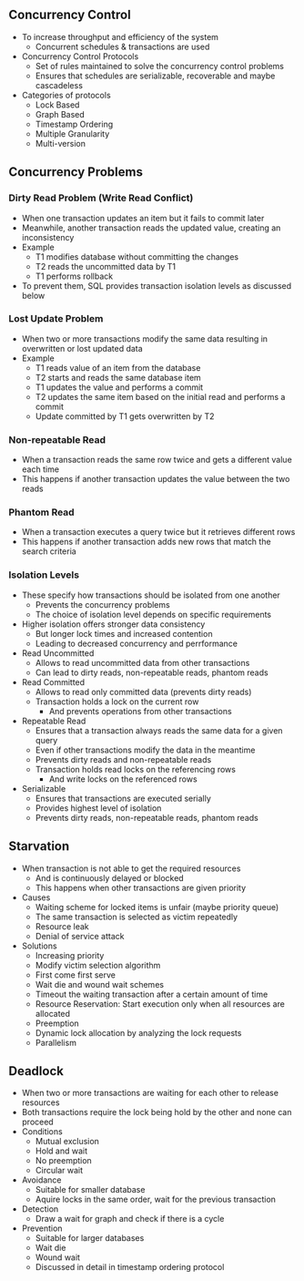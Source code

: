 ## Concurrency Control
- To increase throughput and efficiency of the system
  - Concurrent schedules & transactions are used
- Concurrency Control Protocols
  - Set of rules maintained to solve the concurrency control problems
  - Ensures that schedules are serializable, recoverable and maybe cascadeless
- Categories of protocols
  - Lock Based
  - Graph Based
  - Timestamp Ordering
  - Multiple Granularity
  - Multi-version

## Concurrency Problems
### Dirty Read Problem (Write Read Conflict)
- When one transaction updates an item but it fails to commit later
- Meanwhile, another transaction reads the updated value, creating an inconsistency
- Example
  - T1 modifies database without committing the changes
  - T2 reads the uncommitted data by T1
  - T1 performs rollback
- To prevent them, SQL provides transaction isolation levels as discussed below

### Lost Update Problem
- When two or more transactions modify the same data resulting in overwritten or lost updated data
- Example
  - T1 reads value of an item from the database
  - T2 starts and reads the same database item
  - T1 updates the value and performs a commit
  - T2 updates the same item based on the initial read and performs a commit
  - Update committed by T1 gets overwritten by T2

### Non-repeatable Read
- When a transaction reads the same row twice and gets a different value each time
- This happens if another transaction updates the value between the two reads

### Phantom Read
- When a transaction executes a query twice but it retrieves different rows
- This happens if another transaction adds new rows that match the search criteria

### Isolation Levels
- These specify how transactions should be isolated from one another
  - Prevents the concurrency problems
  - The choice of isolation level depends on specific requirements
- Higher isolation offers stronger data consistency
  - But longer lock times and increased contention
  - Leading to decreased concurrency and perrformance
- Read Uncommitted
  - Allows to read uncommitted data from other transactions
  - Can lead to dirty reads, non-repeatable reads, phantom reads
- Read Committed
  - Allows to read only committed data (prevents dirty reads)
  - Transaction holds a lock on the current row
    - And prevents operations from other transactions
- Repeatable Read
  - Ensures that a transaction always reads the same data for a given query
  - Even if other transactions modify the data in the meantime
  - Prevents dirty reads and non-repeatable reads
  - Transaction holds read locks on the referencing rows
    - And write locks on the referenced rows
- Serializable
  - Ensures that transactions are executed serially
  - Provides highest level of isolation
  - Prevents dirty reads, non-repeatable reads, phantom reads

## Starvation
- When transaction is not able to get the required resources
  - And is continuously delayed or blocked
  - This happens when other transactions are given priority
- Causes
  - Waiting scheme for locked items is unfair (maybe priority queue)
  - The same transaction is selected as victim repeatedly
  - Resource leak
  - Denial of service attack
- Solutions
  - Increasing priority
  - Modify victim selection algorithm
  - First come first serve
  - Wait die and wound wait schemes
  - Timeout the waiting transaction after a certain amount of time
  - Resource Reservation: Start execution only when all resources are allocated
  - Preemption
  - Dynamic lock allocation by analyzing the lock requests
  - Parallelism

## Deadlock
- When two or more transactions are waiting for each other to release resources
- Both transactions require the lock being hold by the other and none can proceed
- Conditions
  - Mutual exclusion
  - Hold and wait
  - No preemption
  - Circular wait
- Avoidance
  - Suitable for smaller database
  - Aquire locks in the same order, wait for the previous transaction
- Detection
  - Draw a wait for graph and check if there is a cycle
- Prevention
  - Suitable for larger databases
  - Wait die
  - Wound wait
  - Discussed in detail in timestamp ordering protocol
